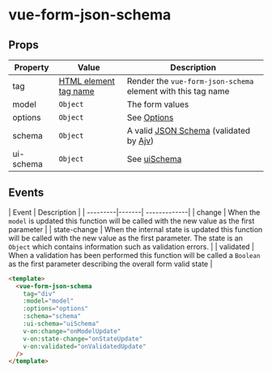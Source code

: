 # vue-form-json-schema

## Props

| Property | Value | Description  |
| ---------|-------| -------------|
| tag | [HTML element tag name](https://developer.mozilla.org/en-US/docs/Web/HTML/Element) | Render the `vue-form-json-schema` element with this tag name |
| model | `Object` | The form values |
| options | `Object` | See [Options](options.md) |
| schema | `Object` | A valid [JSON Schema]( http://json-schema.org/) (validated by [Ajv](https://github.com/epoberezkin/ajv)) |
| ui-schema | `Object` | See [uiSchema](ui-schema.md) |

## Events

| Event | Description  |
| ---------|-------| -------------|
| change | When the `model` is updated this function will be called with the new value as the first parameter |
| state-change | When the internal state is updated this function will be called with the new value as the first parameter. The state is an `Object` which contains information such as validation errors. |
| validated | When a validation has been performed this function will be called a `Boolean` as the first parameter describing the overall form valid state |

```html
<template>
  <vue-form-json-schema
    tag="div"
    :model="model"
    :options="options"
    :schema="schema"
    :ui-schema="uiSchema"
    v-on:change="onModelUpdate"
    v-on:state-change="onStateUpdate"
    v-on:validated="onValidatedUpdate"
  />
</template>
```
